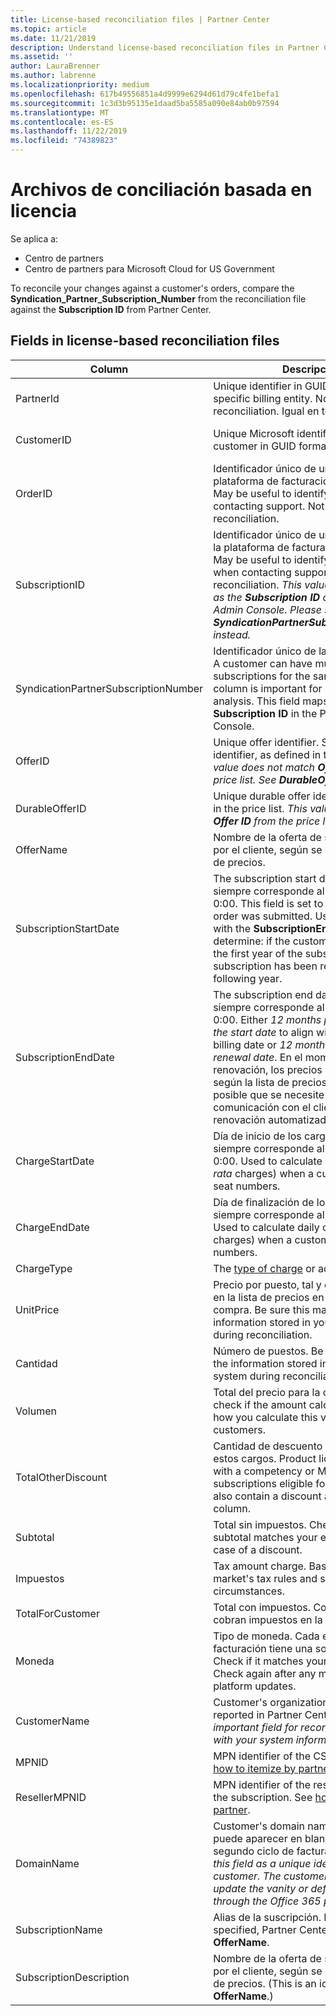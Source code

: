 ```yaml
---
title: License-based reconciliation files | Partner Center
ms.topic: article
ms.date: 11/21/2019
description: Understand license-based reconciliation files in Partner Center.
ms.assetid: ''
author: LauraBrenner
ms.author: labrenne
ms.localizationpriority: medium
ms.openlocfilehash: 617b49556851a4d9999e6294d61d79c4fe1befa1
ms.sourcegitcommit: 1c3d3b95135e1daad5ba5585a090e84ab0b97594
ms.translationtype: MT
ms.contentlocale: es-ES
ms.lasthandoff: 11/22/2019
ms.locfileid: "74389823"
---
```

# <a name="license-based-reconciliation-files"></a>Archivos de conciliación basada en licencia

Se aplica a:

- Centro de partners
- Centro de partners para Microsoft Cloud for US Government

To reconcile your changes against a customer's orders, compare the **Syndication_Partner_Subscription_Number** from the reconciliation file against the **Subscription ID** from Partner Center.

## <a name="fields-in-license-based-reconciliation-files"></a>Fields in license-based reconciliation files

| Column | Descripción | Valor de muestra |
| ------ | ----------- | ------------ |
| PartnerId | Unique identifier in GUID format for a specific billing entity. Not required for reconciliation. Igual en todas las filas. | *8ddd03642-test-test-test-46b58d356b4e* |
| CustomerID | Unique Microsoft identifier for the customer in GUID format. | *12ABCD34-001A-BCD2-987C-3210ABCD5678* |
| OrderID | Identificador único de un pedido en la plataforma de facturación de Microsoft. May be useful to identify the order when contacting support. Not used for reconciliation. | *566890604832738111* |
| SubscriptionID | Identificador único de una suscripción en la plataforma de facturación de Microsoft. May be useful to identify the subscription when contacting support. Not used for reconciliation. *This value is not the same as the **Subscription ID** on the Partner Admin Console. Please see **SyndicationPartnerSubscriptionNumber** instead.* | *usCBMgAAAAAAAAIA* |
| SyndicationPartnerSubscriptionNumber | Identificador único de las suscripciones. A customer can have multiple subscriptions for the same plan. This column is important for reconciliation file analysis. This field maps to the **Subscription ID** in the Partner Admin Console. | *fb977ab5-test-test-test-24c8d9591708* |
| OfferID | Unique offer identifier. Standard offer identifier, as defined in the price list. *This value does not match **Offer ID** from the price list. See **DurableOfferID** instead.* | *FE616D64-E9A8-40EF-843F-152E9BBEF3D1* |
| DurableOfferID | Unique durable offer identifier, as defined in the price list. *This value matches the **Offer ID** from the price list.* | *1017D7F3-6D7F-4BFA-BDD8-79BC8F104E0C* |
| OfferName | Nombre de la oferta de servicio adquirida por el cliente, según se define en la lista de precios. | *Microsoft Office 365 (Plan E3)* |
| SubscriptionStartDate | The subscription start date. La hora siempre corresponde al comienzo del día, 0:00. This field is set to the day after the order was submitted. Used in conjunction with the **SubscriptionEndDate** to determine: if the customer is still within the first year of the subscription, or if the subscription has been renewed for the following year. | *2/1/2019 0:00* |
| SubscriptionEndDate | The subscription end date. La hora siempre corresponde al comienzo del día, 0:00. Either *12 months plus **x** days after the start date* to align with the partner's billing date or *12 months from the renewal date*. En el momento de la renovación, los precios se actualizan según la lista de precios actual. Es posible que se necesite una comunicación con el cliente antes de la renovación automatizada. | *2/1/2019 0:00* |
| ChargeStartDate | Día de inicio de los cargos. La hora siempre corresponde al comienzo del día, 0:00. Used to calculate daily charges (*pro rata* charges) when a customer changes seat numbers. | *2/1/2019 0:00* |
| ChargeEndDate | Día de finalización de los cargos. La hora siempre corresponde al fin del día, 23:59. Used to calculate daily charges (*pro rata* charges) when a customer changes seat numbers. | *2/28/2019 23:59* |
| ChargeType | The [type of charge](recon-file-charge-types.md) or adjustment. | See [charge types](recon-file-charge-types.md). |
| UnitPrice | Precio por puesto, tal y como se publica en la lista de precios en el momento de compra. Be sure this matches the information stored in your billing system during reconciliation. | *6.82* |
| Cantidad | Número de puestos. Be sure this matches the information stored in your billing system during reconciliation. | *2* |
| Volumen | Total del precio para la cantidad. Used to check if the amount calculation matches how you calculate this value for your customers. | *13.32* |
| TotalOtherDiscount | Cantidad de descuento que se aplica a estos cargos. Product licenses included with a competency or MAPS, or new subscriptions eligible for an incentive, will also contain a discount amount in this column. | *2.32* |
| Subtotal | Total sin impuestos. Checks if your subtotal matches your expected total, in case of a discount. | *11* |
| Impuestos | Tax amount charge. Based on your market's tax rules and specific circumstances. | *0* |
| TotalForCustomer | Total con impuestos. Comprueba si se cobran impuestos en la factura. | *11* |
| Moneda | Tipo de moneda. Cada entidad de facturación tiene una sola moneda. Check if it matches your first invoice. Check again after any major billing platform updates. | *EUR* |
| CustomerName | Customer's organization name, as reported in Partner Center. *Very important field for reconciling the invoice with your system information.* | *Test Customer A* |
| MPNID | MPN identifier of the CSP partner. See [how to itemize by partner](use-the-reconciliation-files.md#itemize-reconciliation-files-by-partner). | *4390934* |
| ResellerMPNID | MPN identifier of the reseller of record for the subscription. See [how to itemize by partner](use-the-reconciliation-files.md#itemize-reconciliation-files-by-partner). | *4390934* |
| DomainName | Customer's domain name. Este campo puede aparecer en blanco hasta el segundo ciclo de facturación. *Don't use this field as a unique identifier for the customer. The customer/partner can update the vanity or default domain through the  Office 365 portal.* | *example.onmicrosoft.com* |
| SubscriptionName | Alias de la suscripción. If no nickname is specified, Partner Center uses the **OfferName**. | *PROJECT ONLINE* |
| SubscriptionDescription | Nombre de la oferta de servicio adquirida por el cliente, según se define en la lista de precios. (This is an identical field to **OfferName**.) | *PROJECT ONLINE PREMIUM WITHOUT PROJECT CLIENT* |
